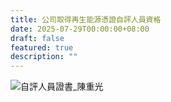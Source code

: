 ```yaml
---
title: 公司取得再生能源憑證自評人員資格
date: 2025-07-29T00:00:00+08:00
draft: false
featured: true
description: ""
---
```

![自評人員證書_陳重光](https://github.com/user-attachments/assets/b79fcae7-cae1-42e8-a453-4ca784a398b0)

